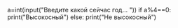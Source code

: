 a=int(input("Введите какой сейчас год... "))
if a%4==0:
    print("Высокосный")
else:
    print("Не высокосный")
